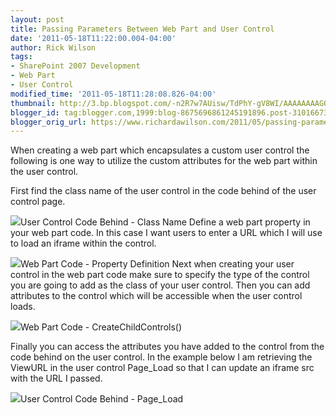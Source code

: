 ```yaml
---
layout: post
title: Passing Parameters Between Web Part and User Control
date: '2011-05-18T11:22:00.004-04:00'
author: Rick Wilson
tags:
- SharePoint 2007 Development
- Web Part
- User Control
modified_time: '2011-05-18T11:28:08.826-04:00'
thumbnail: http://3.bp.blogspot.com/-n2R7w7AUisw/TdPhY-gV8WI/AAAAAAAAGQU/s6SGNGKtx9E/s72-c/UserControl.png
blogger_id: tag:blogger.com,1999:blog-8675696861245191896.post-3101667338627131202
blogger_orig_url: https://www.richardawilson.com/2011/05/passing-parameters-between-web-part-and.html
---
```


When creating a web part which encapsulates a custom user control the following is one way to utilize the custom attributes for the web part within the user control.

First find the class name of the user control in the code behind of the user control page.

[![](http://3.bp.blogspot.com/-n2R7w7AUisw/TdPhY-gV8WI/AAAAAAAAGQU/s6SGNGKtx9E/s400/UserControl.png)](http://3.bp.blogspot.com/-n2R7w7AUisw/TdPhY-gV8WI/AAAAAAAAGQU/s6SGNGKtx9E/s1600/UserControl.png)User Control Code Behind - Class Name
Define a web part property in your web part code.  In this case I want users to enter a URL which I will use to load an iframe within the control.

[![](http://3.bp.blogspot.com/-gUd6-DPgnao/TdPjw6tJxnI/AAAAAAAAGQg/wzqFOHS4QlM/s400/WebPartProperty.png)](http://3.bp.blogspot.com/-gUd6-DPgnao/TdPjw6tJxnI/AAAAAAAAGQg/wzqFOHS4QlM/s1600/WebPartProperty.png)Web Part Code - Property Definition
Next when creating your user control in the web part code make sure to specify the type of the control you are going to add as the class of your user control.  Then you can add attributes to the control which will be accessible when the user control loads.

[![](http://1.bp.blogspot.com/-YeGP9cgqBZk/TdPhZQ5NYeI/AAAAAAAAGQc/6ERt4QMHV0g/s400/WebPart.png)](http://1.bp.blogspot.com/-YeGP9cgqBZk/TdPhZQ5NYeI/AAAAAAAAGQc/6ERt4QMHV0g/s1600/WebPart.png)Web Part Code - CreateChildControls()

Finally you can access the attributes you have added to the control from the code behind on the user control.  In the example below I am retrieving the ViewURL in the user control Page_Load so that I can update an iframe src with the URL I passed.

[![](http://2.bp.blogspot.com/-s7lwBHT6vQ4/TdPhZDK-aPI/AAAAAAAAGQY/5FSTCFsBO4o/s400/UserControlPageLoad.png)](http://2.bp.blogspot.com/-s7lwBHT6vQ4/TdPhZDK-aPI/AAAAAAAAGQY/5FSTCFsBO4o/s1600/UserControlPageLoad.png)User Control Code Behind - Page_Load

